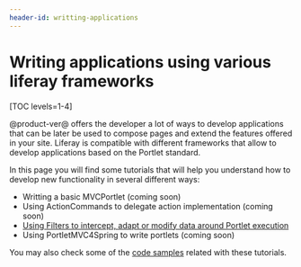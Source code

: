 ```yaml
---
header-id: writting-applications
---
```


# Writing applications using various liferay frameworks

[TOC levels=1-4]

@product-ver@ offers the developer a lot of ways to develop applications that can be later be used
to compose pages and extend the features offered in your site. Liferay is compatible with different frameworks that allow to develop applications based on the Portlet standard. 

In this page you will find some tutorials that will help you understand how to develop new functionality in several different ways:

- Writting a basic MVCPortlet (coming soon)
- Using ActionCommands to delegate action implementation (coming soon)
- [Using Filters to intercept, adapt or modify data around Portlet execution](/docs/7-2/tutorials/-/knowledge_base/t/render_filter_portlet)
- Using PortletMVC4Spring to write portlets (coming soon)

You may also check some of the [code samples](/learn/code-samples) related with these tutorials.




